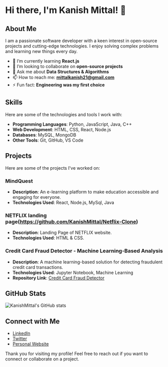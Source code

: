 # Hi there, I'm Kanish Mittal! 👋

## About Me

I am a passionate software developer with a keen interest in open-source projects and cutting-edge technologies. I enjoy solving complex problems and learning new things every day.

- 🌱 I’m currently learning **React.js**
- 👯 I’m looking to collaborate on **open-source projects**
- 💬 Ask me about **Data Structures & Algorithms**
- 📫 How to reach me: **mittalkanish21@gmail.com**
- ⚡ Fun fact: **Engineering was my first choice**

## Skills

Here are some of the technologies and tools I work with:

- **Programming Languages**: Python, JavaScript, Java, C++
- **Web Development**: HTML, CSS, React, Node.js
- **Databases**: MySQL, MongoDB
- **Other Tools**: Git, GitHub, VS Code

## Projects

Here are some of the projects I've worked on:

### MindQuest
- **Description**: An e-learning platform to make education accessible and engaging for everyone.
- **Technologies Used**: React, Node.js, MySql, Java

### NETFLIX landing page(https://github.com/KanishMittal/Netflix-Clone)
- **Description**: Landing Page of NETFLIX website.
- **Technologies Used**: HTML & CSS.

### Credit Card Fraud Detector - Machine Learning-Based Analysis
- **Description**: A machine learning-based solution for detecting fraudulent credit card transactions.
- **Technologies Used**: Jupyter Notebook, Machine Learning
- **Repository Link**: [Credit Card Fraud Detector](https://github.com/KanishMittal/Credit-Card-Fraud-Detector-Machine-Learning-Based-Analysis)

## GitHub Stats

![KanishMittal's GitHub stats](https://github-readme-stats.vercel.app/api?username=KanishMittal&show_icons=true&theme=radical)

## Connect with Me

- [LinkedIn](www.linkedin.com/in/kanish-mittal-68771a2b2)
- [Twitter](https://x.com/kanishmittal_)
- [Personal Website](https://kanishmittal.vercel.app/)

Thank you for visiting my profile! Feel free to reach out if you want to connect or collaborate on a project.

<!---
KanishMittal/KanishMittal is a ✨ special ✨ repository because its `README.md` (this file) appears on your GitHub profile.
You can click the Preview link to take a look at your changes.
--->
